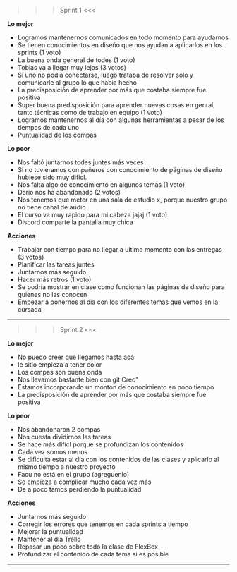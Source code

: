 >>> Sprint 1 <<<

**Lo mejor**

- Logramos mantenernos comunicados en todo momento para ayudarnos	
- Se tienen conocimientos en diseño que nos ayudan a aplicarlos en los sprints (1 voto)
- La buena onda general de todes	(1 voto)
- Tobias va a llegar muy lejos (3 votos)
- Si uno no podía conectarse, luego trataba de resolver solo y comunicarle al grupo lo que habia hecho	
- La predisposición de aprender por más que costaba siempre fue positiva	
- Super buena predisposición para aprender nuevas cosas en genral, tanto técnicas como de trabajo en equipo	(1 voto)
- Logramos mantenernos al día con algunas herramientas a pesar de los tiempos de cada uno	
- Puntualidad de los compas	

**Lo peor**

- Nos faltó juntarnos todes juntes más veces
- Si no tuvieramos compañeros con conocimiento de páginas de diseño hubiese sido muy dificl.
- Nos falta algo de conocimiento en algunos temas (1 voto)
- Dario nos ha abandonado	(2 votos)
- Nos tenemos que meter en una sala de estudio x, porque nuestro grupo no tiene canal de audio
- El curso va muy rapido para mi cabeza jajaj (1 voto)
- Discord comparte la pantalla muy chica

**Acciones**

- Trabajar con tiempo para no llegar a ultimo momento con las entregas (3 votos)
- Planificar las tareas juntes
- Juntarnos más seguido
- Hacer más retros (1 voto)
- Se podría mostrar en clase como funcionan las páginas de diseño para quienes no las conocen
- Empezar a ponernos al dia con los diferentes temas que vemos en la cursada

-----------------------------------

>>> Sprint 2 <<<

**Lo mejor**

- No puedo creer que llegamos hasta acá
- le sitio empieza a tener color
- Los compas son buena onda
- Nos llevamos bastante bien con git Creo"
- Estamos incorporando un monton de conocimiento en poco tiempo
- La predisposición de aprender por más que costaba siempre fue positiva

**Lo peor**

- Nos abandonaron 2 compas
- Nos cuesta dividirnos las tareas
- Se hace más dificl porque se profundizan los contenidos
- Cada vez somos menos
- Se dificulta estar al día con los contenidos de las clases y aplicarlo al mismo tiempo a nuestro proyecto
- Facu no está en el grupo (agreguenlo)
- Se empieza a complicar mucho cada vez más
- De a poco tamos perdiendo la puntualidad

**Acciones**

- Juntarnos más seguido
- Corregir los errores que tenemos en cada sprints a tiempo
- Mejorar la puntualidad
- Mantener al día Trello
- Repasar un poco sobre todo la clase de FlexBox
- Profundizar el contenido de cada tema si es posible

--------------------------------------


